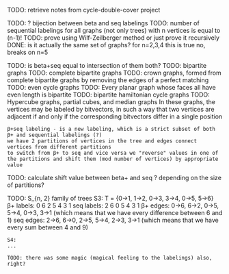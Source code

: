 TODO: retrieve notes from cycle-double-cover project


TODO: ? bijection between beta and seq labelings
    TODO: number of sequential labelings for all graphs (not only trees) with n vertices is equal to (n-1)!
        TODO: prove using Wilf-Zeilberger method
            or just prove it recursively
    DONE: is it actually the same set of graphs?
        for n=2,3,4 this is true
        no, breaks on n=5


TODO: is beta+seq equal to intersection of them both?
    TODO: bipartite graphs
    TODO: complete bipartite graphs
    TODO: crown graphs, formed from complete bipartite graphs by removing the edges of a perfect matching
    TODO: even cycle graphs
    TODO: Every planar graph whose faces all have even length is bipartite
    TODO: bipartite hamiltonian cycle graphs
    TODO: Hypercube graphs, partial cubes, and median graphs
        In these graphs, the vertices may be labeled by bitvectors, in such a way that two vertices are adjacent if and only if the corresponding bitvectors differ in a single position

    β+seq labeling - is a new labeling, which is a strict subset of both β+ and sequential labelings (?)
    we have 2 partitions of vertices in the tree and edges connect vertices from different partitions
    to switch from β+ to seq and vice versa we "reverse" values in one of the partitions and shift them (mod number of vertices) by appropriate value


TODO: calculate shift value between beta+ and seq
    ? depending on the size of partitions?


TODO: S_{n, 2} family of trees
    S3:
    T = {0->1, 1->2, 0->3, 3->4, 0->5, 5->6}
    β+ labels: 0 6 2 5 4 3 1
    seq labels: 2 6 0 5 4 3 1
    β+ edges: 0->6, 6->2, 0->5, 5->4, 0->3, 3->1 (which means that we have every difference between 6 and 1)
    seq edges: 2->6, 6->0, 2->5, 5->4, 2->3, 3->1 (which means that we have every sum between 4 and 9)

    S4:
    ...

    TODO: there was some magic (magical feeling to the labelings) also, right?
